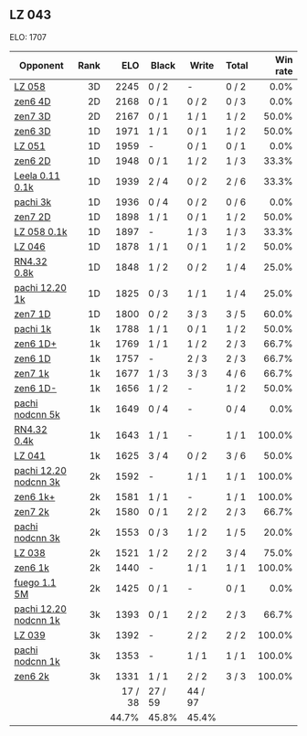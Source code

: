 ## LZ 043 ##

ELO: 1707

Opponent | Rank | ELO | Black | Write | Total | Win rate
---------|-----:|----:|-------|-------|-------|-------:
[LZ 058](LZ%20058.md) | 3D | 2245 | 0 / 2 | - | 0 / 2 | 0.0%
[zen6 4D](zen6%204D.md) | 2D | 2168 | 0 / 1 | 0 / 2 | 0 / 3 | 0.0%
[zen7 3D](zen7%203D.md) | 2D | 2167 | 0 / 1 | 1 / 1 | 1 / 2 | 50.0%
[zen6 3D](zen6%203D.md) | 1D | 1971 | 1 / 1 | 0 / 1 | 1 / 2 | 50.0%
[LZ 051](LZ%20051.md) | 1D | 1959 | - | 0 / 1 | 0 / 1 | 0.0%
[zen6 2D](zen6%202D.md) | 1D | 1948 | 0 / 1 | 1 / 2 | 1 / 3 | 33.3%
[Leela 0.11 0.1k](Leela%200.11%200.1k.md) | 1D | 1939 | 2 / 4 | 0 / 2 | 2 / 6 | 33.3%
[pachi 3k](pachi%203k.md) | 1D | 1936 | 0 / 4 | 0 / 2 | 0 / 6 | 0.0%
[zen7 2D](zen7%202D.md) | 1D | 1898 | 1 / 1 | 0 / 1 | 1 / 2 | 50.0%
[LZ 058 0.1k](LZ%20058%200.1k.md) | 1D | 1897 | - | 1 / 3 | 1 / 3 | 33.3%
[LZ 046](LZ%20046.md) | 1D | 1878 | 1 / 1 | 0 / 1 | 1 / 2 | 50.0%
[RN4.32 0.8k](RN4.32%200.8k.md) | 1D | 1848 | 1 / 2 | 0 / 2 | 1 / 4 | 25.0%
[pachi 12.20 1k](pachi%2012.20%201k.md) | 1D | 1825 | 0 / 3 | 1 / 1 | 1 / 4 | 25.0%
[zen7 1D](zen7%201D.md) | 1D | 1800 | 0 / 2 | 3 / 3 | 3 / 5 | 60.0%
[pachi 1k](pachi%201k.md) | 1k | 1788 | 1 / 1 | 0 / 1 | 1 / 2 | 50.0%
[zen6 1D+](zen6%201D+.md) | 1k | 1769 | 1 / 1 | 1 / 2 | 2 / 3 | 66.7%
[zen6 1D](zen6%201D.md) | 1k | 1757 | - | 2 / 3 | 2 / 3 | 66.7%
[zen7 1k](zen7%201k.md) | 1k | 1677 | 1 / 3 | 3 / 3 | 4 / 6 | 66.7%
[zen6 1D-](zen6%201D-.md) | 1k | 1656 | 1 / 2 | - | 1 / 2 | 50.0%
[pachi nodcnn 5k](pachi%20nodcnn%205k.md) | 1k | 1649 | 0 / 4 | - | 0 / 4 | 0.0%
[RN4.32 0.4k](RN4.32%200.4k.md) | 1k | 1643 | 1 / 1 | - | 1 / 1 | 100.0%
[LZ 041](LZ%20041.md) | 1k | 1625 | 3 / 4 | 0 / 2 | 3 / 6 | 50.0%
[pachi 12.20 nodcnn 3k](pachi%2012.20%20nodcnn%203k.md) | 2k | 1592 | - | 1 / 1 | 1 / 1 | 100.0%
[zen6 1k+](zen6%201k+.md) | 2k | 1581 | 1 / 1 | - | 1 / 1 | 100.0%
[zen7 2k](zen7%202k.md) | 2k | 1580 | 0 / 1 | 2 / 2 | 2 / 3 | 66.7%
[pachi nodcnn 3k](pachi%20nodcnn%203k.md) | 2k | 1553 | 0 / 3 | 1 / 2 | 1 / 5 | 20.0%
[LZ 038](LZ%20038.md) | 2k | 1521 | 1 / 2 | 2 / 2 | 3 / 4 | 75.0%
[zen6 1k](zen6%201k.md) | 2k | 1440 | - | 1 / 1 | 1 / 1 | 100.0%
[fuego 1.1 5M](fuego%201.1%205M.md) | 2k | 1425 | 0 / 1 | - | 0 / 1 | 0.0%
[pachi 12.20 nodcnn 1k](pachi%2012.20%20nodcnn%201k.md) | 3k | 1393 | 0 / 1 | 2 / 2 | 2 / 3 | 66.7%
[LZ 039](LZ%20039.md) | 3k | 1392 | - | 2 / 2 | 2 / 2 | 100.0%
[pachi nodcnn 1k](pachi%20nodcnn%201k.md) | 3k | 1353 | - | 1 / 1 | 1 / 1 | 100.0%
[zen6 2k](zen6%202k.md) | 3k | 1331 | 1 / 1 | 2 / 2 | 3 / 3 | 100.0%
 | | | 17 / 38 | 27 / 59 | 44 / 97 | 
 | | | 44.7% | 45.8% | 45.4% | 
